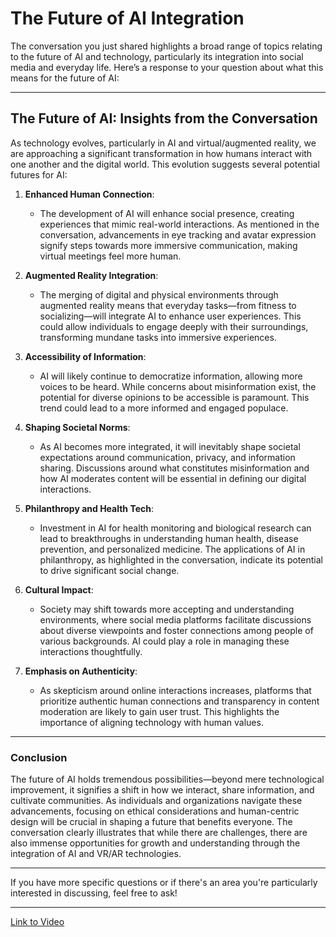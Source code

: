 # The Future of AI Integration

The conversation you just shared highlights a broad range of topics relating to the future of AI and technology, particularly its integration into social media and everyday life. Here’s a response to your question about what this means for the future of AI:

---

## The Future of AI: Insights from the Conversation

As technology evolves, particularly in AI and virtual/augmented reality, we are approaching a significant transformation in how humans interact with one another and the digital world. This evolution suggests several potential futures for AI:

1. **Enhanced Human Connection**:
   - The development of AI will enhance social presence, creating experiences that mimic real-world interactions. As mentioned in the conversation, advancements in eye tracking and avatar expression signify steps towards more immersive communication, making virtual meetings feel more human.
  
2. **Augmented Reality Integration**:
   - The merging of digital and physical environments through augmented reality means that everyday tasks—from fitness to socializing—will integrate AI to enhance user experiences. This could allow individuals to engage deeply with their surroundings, transforming mundane tasks into immersive experiences.

3. **Accessibility of Information**:
   - AI will likely continue to democratize information, allowing more voices to be heard. While concerns about misinformation exist, the potential for diverse opinions to be accessible is paramount. This trend could lead to a more informed and engaged populace.

4. **Shaping Societal Norms**:
   - As AI becomes more integrated, it will inevitably shape societal expectations around communication, privacy, and information sharing. Discussions around what constitutes misinformation and how AI moderates content will be essential in defining our digital interactions.

5. **Philanthropy and Health Tech**:
   - Investment in AI for health monitoring and biological research can lead to breakthroughs in understanding human health, disease prevention, and personalized medicine. The applications of AI in philanthropy, as highlighted in the conversation, indicate its potential to drive significant social change.

6. **Cultural Impact**:
   - Society may shift towards more accepting and understanding environments, where social media platforms facilitate discussions about diverse viewpoints and foster connections among people of various backgrounds. AI could play a role in managing these interactions thoughtfully.

7. **Emphasis on Authenticity**:
   - As skepticism around online interactions increases, platforms that prioritize authentic human connections and transparency in content moderation are likely to gain user trust. This highlights the importance of aligning technology with human values.

---

### Conclusion

The future of AI holds tremendous possibilities—beyond mere technological improvement, it signifies a shift in how we interact, share information, and cultivate communities. As individuals and organizations navigate these advancements, focusing on ethical considerations and human-centric design will be crucial in shaping a future that benefits everyone. The conversation clearly illustrates that while there are challenges, there are also immense opportunities for growth and understanding through the integration of AI and VR/AR technologies.

--- 

If you have more specific questions or if there's an area you're particularly interested in discussing, feel free to ask!

---

[Link to Video](https://youtu.be/0XR4x1ssblQ?si=5hnVaTGcCXfRtJxB)